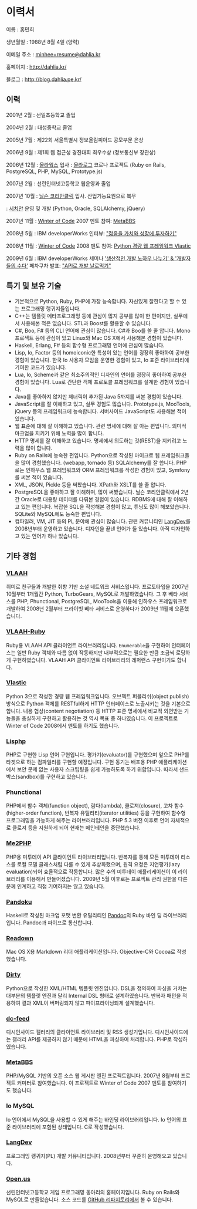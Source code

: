 이력서
======

이름
:	홍민희

생년월일
:	1988년 8월 4일 (양력)

이메일 주소
:   <minhee+resume@dahlia.kr>

홈페이지
:   <http://dahlia.kr/>

블로그
:   <http://blog.dahlia.pe.kr/>


이력
----

2001년 2월
:   선일초등학교 졸업

2004년 2월
:   대성중학교 졸업

2005년 7월
:   제22회 서울특별시 정보올림피아드 공모부문 은상

2006년 9월
:   제1회 웹 접근성 경진대회 최우수상 (정보통신부 장관상)

2006년 12월
:   [올라웍스][olaworks] 입사
:   [올라로그][olalog] 코로나 프로젝트 (Ruby on Rails, PostgreSQL, PHP,
    MySQL, Prototype.js)

2007년 2월
:   선린인터넷고등학교 웹운영과 졸업

2007년 10월
:   [닐슨 코리안클릭][kc] 입사. 산업기능요원으로 복무

:   [서치안][searchian] 운영 및 개발 (Python, Oracle, SQLAlchemy, jQuery)

2007년 11월
:   [Winter of Code][woc] 2007 멘토 참여: [MetaBBS][]

2008년 5월
:   IBM developerWorks 인터뷰: ["젊음을 가치와 성장에 투자하기"][dw-interview]

2008년 11월
:   [Winter of Code][woc] 2008 멘토 참여: [Python 경량 웹 프레임워크
    Vlastic][woc-2008-vlastic]

2009년 6월
:   IBM developerWorks 세미나 ['생산적인 개발 노하우 나누기' & '개발자들의
    수다'][dwlive-0905] 페차쿠차 발표: ["API로 개발 날로먹기"][dwlive-0905-p]

  [olaworks]: http://www.olaworks.com/
  [olalog]: http://olalog.com/
  [kc]: http://koreanclick.com/
  [searchian]: http://searchian.com/
  [woc]: http://woc.openmaru.com/
  [metabbs]: http://metabbs.org/
  [dw-interview]: http://www.ibm.com/developerworks/kr/interview/2008_05_1.html
  [woc-2008-vlastic]: http://blog.dahlia.pe.kr/articles/2008/12/21/woc-python-30%ec%9c%bc%eb%a1%9c-%eb%a7%8c%eb%93%9c%eb%8a%94-%ea%b2%bd%eb%9f%89-%ec%9b%b9-%ed%94%84%eb%a0%88%ec%9e%84%ec%9b%8c%ed%81%ac
  [dwlive-0905]: http://www.ibm.com/developerworks/kr/event/seminar/dwlive_0905/index.html
  [dwlive-0905-p]: http://blog.dahlia.pe.kr/articles/2009/06/28/api%eb%a1%9c-%ea%b0%9c%eb%b0%9c-%ec%95%bc%eb%b9%84%ed%95%98%ea%b2%8c-%eb%82%a0%eb%a1%9c%eb%a8%b9%ea%b8%b0


특기 및 보유 기술
-----------------

 - 기본적으로 Python, Ruby, PHP에 가장 능숙합니다. 자신있게 잘한다고 할 수 있는
   프로그래밍 랭귀지들입니다.
 - C++는 템플릿 메타프로그래밍 등에 관심이 많지 공부를 많이 한 편이지만,
   실무에서 사용해본 적은 없습니다. STL과 Boost를 활용할 수 있습니다.
 - C#, Boo, F# 등의 CLI 언어에 관심이 많습니다. C#과 Boo를 쓸 줄 압니다.
   Mono 프로젝트 등에 관심이 있고 Linux와 Mac OS X에서 사용해본 경험이 있습니다.
 - Haskell, Erlang, F# 등의 함수형 프로그래밍 언어에 관심이 많습니다.
 - Lisp, Io, Factor 등의 homoiconic한 특성이 있는 언어를 굉장히 좋아하여
   공부한 경험이 있습니다. 한국 Io 사용자 모임을 운영한 경험이 있고, Io 표준
   라이브러리에 기여한 코드가 있습니다.
 - Lua, Io, Scheme과 같은 최소주의적인 디자인의 언어를 굉장히 좋아하여
   공부한 경험이 있습니다. Lua로 간단한 객체 프로토콜 프레임워크를 설계한
   경험이 있습니다.
 - Java를 좋아하지 않지만 제너릭이 추가된 Java 5까지를 써본 경험이 있습니다.
 - JavaScript를 잘 이해하고 있고, 실무 경험도 많습니다. Prototype.js, MooTools,
   jQuery 등의 프레임워크에 능숙합니다. 서버사이드 JavaScript도 사용해본 적이
   있습니다. 
 - 웹 표준에 대해 잘 이해하고 있습니다. 관련 명세에 대해 잘 아는 편입니다.
   의미적 마크업을 지키기 위해 노력을 많이 합니다.
 - HTTP 명세를 잘 이해하고 있습니다. 명세에서 의도하는 것(REST)을 지키려고
   노력을 많이 합니다. 
 - Ruby on Rails에 능숙한 편입니다. Python으로 작성된 마이크로 웹 프레임워크들을
   많이 경험했습니다. (webapp, tornado 등) SQLAlchemy를 잘 씁니다. PHP로는
   인하우스 웹 프레임워크와 ORM 프레임워크를 작성한 경험이 있고, Symfony를
   써본 적이 있습니다. 
 - XML, JSON, Pickle 등을 써봤습니다. XPath와 XSLT를 쓸 줄 압니다.
 - PostgreSQL을 좋아하고 잘 이해하며, 많이 써봤습니다. 닐슨 코리안클릭에서 2년간
   Oracle로 대용량 데이터를 다뤄본 경험이 있습니다. RDBMS에 대해 잘 이해하고
   있는 편입니다. 복잡한 SQL을 작성해본 경험이 많고, 튜닝도 많이 해보았습니다.
   SQLite와 MySQL에도 능숙한 편입니다.
 - 컴파일러, VM, JIT 등의 PL 분야에 관심이 많습니다. 관련 커뮤니티인
   [LangDev][]를 2008년부터 운영하고 있습니다. 디자인을 끝낸 언어가 둘
   있습니다.  아직 디자인하고 있는 언어가 하나 있습니다.

  [langdev]: http://langdev.net/


기타 경험
---------

### [VLAAH][] ###

취미로 친구들과 개발한 취향 기반 소셜 네트워크 서비스입니다. 프로토타입을
2007년 10월부터 1개월간 Python, TurboGears, MySQL로 개발하였습니다. 그 후 베타
서비스를 PHP, Phunctional, PostgreSQL, MooTools을 이용해 인하우스 프레임워크로
개발하여 2008년 2월부터 프라이빗 베타 서비스로 운영하다가 2009년 11월에
오픈했습니다.

  [vlaah]: http://www.vlaah.com/


### [VLAAH-Ruby][] ###

Ruby용 VLAAH API 클라이언트 라이브러리입니다. `Enumerable`을 구현하여
인터페이스는 일반 Ruby 객체와 다름 없이 작동하지만 내부적으로는 필요한 만큼
조금씩 로딩하게 구현하였습니다. VLAAH API 클라이언트 라이브러리의 레퍼런스
구현이기도 합니다.

  [vlaah-ruby]: http://vlaah.rubyforge.org/


### [Vlastic][] ###

Python 3으로 작성한 경량 웹 프레임워크입니다. 오브젝트 퍼블리쉬(object publish)
방식으로 Python 객체를 RESTful하게 HTTP 인터페이스로 노출시키는 것을 기본으로
합니다. 내용 협상(content negotiation) 등 HTTP 표준 명세에서 비교적 외면받는
기능들을 충실하게 구현하고 활용하는 것 역시 목표 중 하나였습니다. 이 프로젝트로
Winter of Code 2008에서 멘토를 하기도 했습니다.

  [vlastic]: http://vlastic.ruree.net/


### [Lisphp][] ###

PHP로 구현한 Lisp 언어 구현입니다. 평가기(evaluator)를 구현했으며 앞으로 PHP를
타겟으로 하는 컴파일러를 구현할 예정입니다. 구현 동기는 배포용 PHP
애플리케이션에서 보안 문제 없는 사용자 스크팁팅을 쉽게 가능하도록 하기
위함입니다. 따라서 샌드박스(sandbox)를 구현하고 있습니다.

  [lisphp]: http://github.com/dahlia/lisphp


### Phunctional ###

PHP에서 함수 객체(function object), 람다(lambda), 클로져(closure), 고차
함수(higher-order function), 반복자 유틸리티(iterator utilities) 등을 구현하여
함수형 프로그래밍을 가능하게 해주는 라이브러리입니다. PHP 5.3 버전 이후로 언어
자체적으로 클로져 등을 지원하게 되어 현재는 메인테인을 중단했습니다.


### [Me2PHP][] ###

PHP용 미투데이 API 클라이언트 라이브러리입니다. 반복자를 통해 모든 미투데이
리소스를 로컬 모델 클래스처럼 다룰 수 있게 추상화했으며, 원격 요청은
지연평가(lazy evaluation)되어 효율적으로 작동합니다. 많은 수의 미투데이 
애플리케이션이 이 라이브러리를 이용해서 만들어졌습니다. 2009년 5월 이후로는
프로젝트 관리 권한을 다른 분께 인계하고 직접 기여하지는 않고 있습니다.

  [me2php]: http://justhing.dahlia.kr/me2php/


### [Pandoku][] ###

Haskell로 작성된 마크업 포맷 변환 유틸리티인 [Pandoc][]의 Ruby 바인
딩 라이브러리입니다. Pandoc과 파이프로 통신합니다.

  [pandoku]: http://github.com/dahlia/pandoku
  [pandoc]: http://johnmacfarlane.net/pandoc/


### [Readown][] ###

Mac OS X용 Markdown 리더 애플리케이션입니다. Objective-C와 Cocoa로 작성했습니다.

  [readown]: http://readown.googlecode.com/


### [Dirty][] ###

Python으로 작성한 XML/HTML 템플릿 엔진입니다. DSL을 정의하여 파싱을 거치는
대부분의 템플릿 엔진과 달리 Internal DSL 형태로 설계하였습니다. 반복자 패턴을
적용하여 결과 XML이 버퍼링되지 않고 파이프라이닝되게 설계했습니다.

  [dirty]: http://dirty.googlecode.com/


### [dc-feed][] ###

디시인사이드 갤러리의 클라이언트 라이브러리 및 RSS 생성기입니다.
디시인사이드에는 갤러리 API를 제공하지 않기 때문에 HTML을 파싱하여 처리합니다.
PHP로 작성하였습니다.

  [dc-feed]: http://github.com/dahlia/dc-feed


### [MetaBBS][] ###

PHP/MySQL 기반의 오픈 소스 웹 게시판 엔진 프로젝트입니다. 2007년 8월부터
프로젝트 커미터로 참여했습니다. 이 프로젝트로 Winter of Code 2007 멘토를
참여하기도 했습니다. 


### Io MySQL ###

Io 언어에서 MySQL을 사용할 수 있게 해주는 바인딩 라이브러리입니다. Io 언어의
표준 라이브러리에 포함된 상태입니다. C로 작성했습니다.


### [LangDev][] ###

프로그래밍 랭귀지(PL) 개발 커뮤니티입니다. 2008년부터 꾸준히 운영해오고
있습니다.


### [0pen.us][] ###

선린인터넷고등학교 게임 프로그래밍 동아리의 홈페이지입니다. Ruby on Rails와
MySQL로 만들었습니다. 소스 코드를 [GitHub 리파지토리에서][0pen-repos] 볼 수
있습니다.

  [0pen.us]: http://0pen.us/
  [0pen-repos]: http://github.com/goyange/0pen

